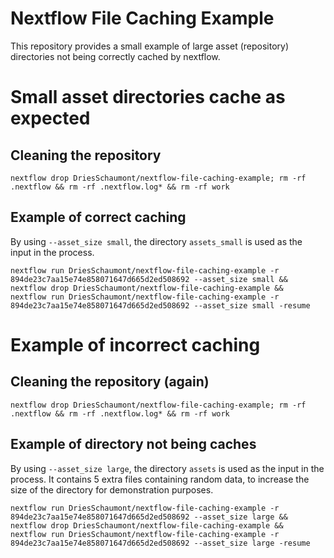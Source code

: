 # Nextflow File Caching Example

This repository provides a small example of large asset (repository) directories not being correctly cached by nextflow.


# Small asset directories cache as expected

## Cleaning the repository

```
nextflow drop DriesSchaumont/nextflow-file-caching-example; rm -rf .nextflow && rm -rf .nextflow.log* && rm -rf work
```

## Example of correct caching

By using `--asset_size small`, the directory `assets_small` is used as the input in the process.

```
nextflow run DriesSchaumont/nextflow-file-caching-example -r 894de23c7aa15e74e858071647d665d2ed508692 --asset_size small &&
nextflow drop DriesSchaumont/nextflow-file-caching-example &&
nextflow run DriesSchaumont/nextflow-file-caching-example -r 894de23c7aa15e74e858071647d665d2ed508692 --asset_size small -resume
```


# Example of incorrect caching

## Cleaning the repository (again)

```
nextflow drop DriesSchaumont/nextflow-file-caching-example; rm -rf .nextflow && rm -rf .nextflow.log* && rm -rf work
```

## Example of directory not being caches

By using `--asset_size large`, the directory `assets` is used as the input in the process.
It contains 5 extra files containing random data, to increase the size of the directory for demonstration purposes.

```
nextflow run DriesSchaumont/nextflow-file-caching-example -r 894de23c7aa15e74e858071647d665d2ed508692 --asset_size large &&
nextflow drop DriesSchaumont/nextflow-file-caching-example &&
nextflow run DriesSchaumont/nextflow-file-caching-example -r 894de23c7aa15e74e858071647d665d2ed508692 --asset_size large -resume
```

